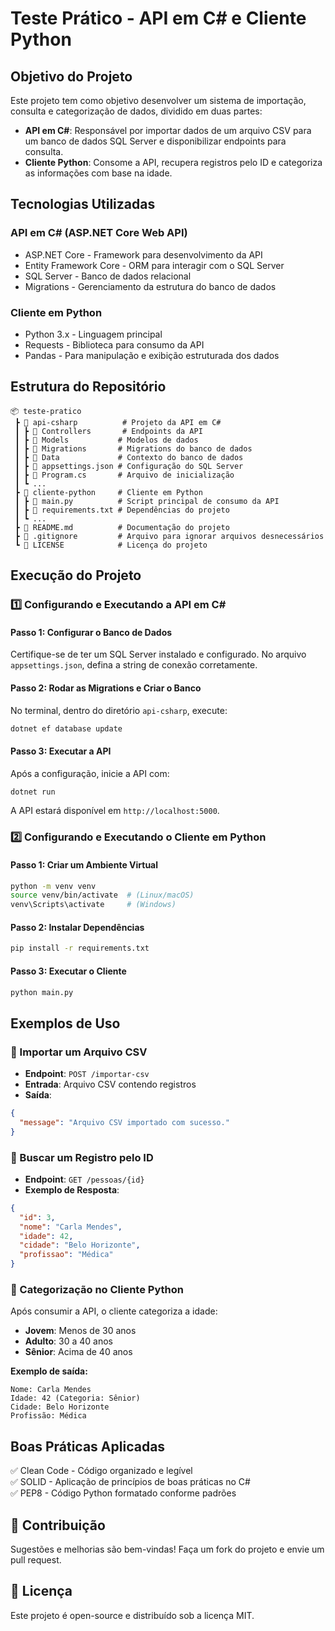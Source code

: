 # Teste Prático - API em C# e Cliente Python

## Objetivo do Projeto

Este projeto tem como objetivo desenvolver um sistema de importação, consulta e categorização de dados, dividido em duas partes:

- **API em C#**: Responsável por importar dados de um arquivo CSV para um banco de dados SQL Server e disponibilizar endpoints para consulta.
- **Cliente Python**: Consome a API, recupera registros pelo ID e categoriza as informações com base na idade.

## Tecnologias Utilizadas

### API em C# (ASP.NET Core Web API)
- ASP.NET Core - Framework para desenvolvimento da API
- Entity Framework Core - ORM para interagir com o SQL Server
- SQL Server - Banco de dados relacional
- Migrations - Gerenciamento da estrutura do banco de dados

### Cliente em Python
- Python 3.x - Linguagem principal
- Requests - Biblioteca para consumo da API
- Pandas - Para manipulação e exibição estruturada dos dados

## Estrutura do Repositório

```
📦 teste-pratico
 ┣ 📂 api-csharp          # Projeto da API em C#
 ┃ ┣ 📂 Controllers       # Endpoints da API
 ┃ ┣ 📂 Models           # Modelos de dados
 ┃ ┣ 📂 Migrations       # Migrations do banco de dados
 ┃ ┣ 📂 Data             # Contexto do banco de dados
 ┃ ┣ 📄 appsettings.json # Configuração do SQL Server
 ┃ ┣ 📄 Program.cs       # Arquivo de inicialização
 ┃ ┗ ...
 ┣ 📂 cliente-python     # Cliente em Python
 ┃ ┣ 📄 main.py          # Script principal de consumo da API
 ┃ ┣ 📄 requirements.txt # Dependências do projeto
 ┃ ┗ ...
 ┣ 📄 README.md          # Documentação do projeto
 ┣ 📄 .gitignore         # Arquivo para ignorar arquivos desnecessários
 ┗ 📄 LICENSE            # Licença do projeto
```

## Execução do Projeto

### 1️⃣ Configurando e Executando a API em C#

#### Passo 1: Configurar o Banco de Dados
Certifique-se de ter um SQL Server instalado e configurado. No arquivo `appsettings.json`, defina a string de conexão corretamente.

#### Passo 2: Rodar as Migrations e Criar o Banco
No terminal, dentro do diretório `api-csharp`, execute:
```sh
dotnet ef database update
```

#### Passo 3: Executar a API
Após a configuração, inicie a API com:
```sh
dotnet run
```
A API estará disponível em `http://localhost:5000`.

### 2️⃣ Configurando e Executando o Cliente em Python

#### Passo 1: Criar um Ambiente Virtual
```sh
python -m venv venv
source venv/bin/activate  # (Linux/macOS)
venv\Scripts\activate     # (Windows)
```

#### Passo 2: Instalar Dependências
```sh
pip install -r requirements.txt
```

#### Passo 3: Executar o Cliente
```sh
python main.py
```

## Exemplos de Uso

### 📌 Importar um Arquivo CSV
- **Endpoint**: `POST /importar-csv`
- **Entrada**: Arquivo CSV contendo registros
- **Saída**:
```json
{
  "message": "Arquivo CSV importado com sucesso."
}
```

### 📌 Buscar um Registro pelo ID
- **Endpoint**: `GET /pessoas/{id}`
- **Exemplo de Resposta**:
```json
{
  "id": 3,
  "nome": "Carla Mendes",
  "idade": 42,
  "cidade": "Belo Horizonte",
  "profissao": "Médica"
}
```

### 📌 Categorização no Cliente Python
Após consumir a API, o cliente categoriza a idade:
- **Jovem**: Menos de 30 anos
- **Adulto**: 30 a 40 anos
- **Sênior**: Acima de 40 anos

**Exemplo de saída:**
```
Nome: Carla Mendes
Idade: 42 (Categoria: Sênior)
Cidade: Belo Horizonte
Profissão: Médica
```

## Boas Práticas Aplicadas

✅ Clean Code - Código organizado e legível  
✅ SOLID - Aplicação de princípios de boas práticas no C#  
✅ PEP8 - Código Python formatado conforme padrões  

## 📌 Contribuição

Sugestões e melhorias são bem-vindas! Faça um fork do projeto e envie um pull request.

## 📜 Licença

Este projeto é open-source e distribuído sob a licença MIT.

